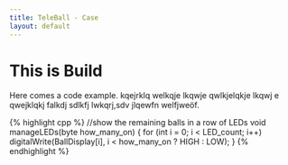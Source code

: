 ```yaml
---
title: TeleBall - Case
layout: default
---
```


This is Build
=============

Here comes a code example. kqejrklq welkqje lkqwje qwlkjelqkje lkqwj e
qwejklqkj falkdj sdlkfj lwkqrj,sdv jlqewfn welfjweöf.

{% highlight cpp %}
//show the remaining balls in a row of LEDs
void manageLEDs(byte how_many_on)
{
    for (int i = 0; i < LED_count; i++)
        digitalWrite(BallDisplay[i], i < how_many_on ? HIGH : LOW);
}
{% endhighlight %}
